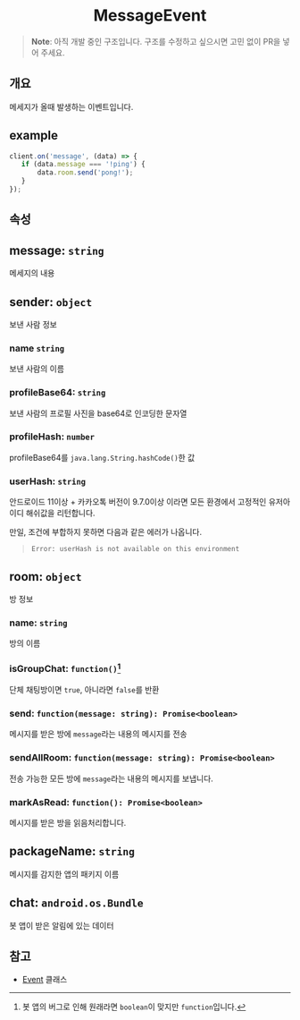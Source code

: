 <h1 align="center">MessageEvent</h1>

> **Note**: 아직 개발 중인 구조입니다. 구조를 수정하고 싶으시면 고민 없이 PR을 넣어 주세요.

## 개요

메세지가 올때 발생하는 이벤트입니다.

## example

```javascript
client.on('message', (data) => {
   if (data.message === '!ping') {
       data.room.send('pong!');
   } 
});
```

## 속성

## message: `string`

메세지의 내용

## sender: `object`

보낸 사람 정보

### name `string`

보낸 사람의 이름

### profileBase64: `string`

보낸 사람의 프로필 사진을 base64로 인코딩한 문자열

### profileHash: `number`

profileBase64를 `java.lang.String.hashCode()`한 값

### userHash: `string`

안드로이드 11이상 + 카카오톡 버전이 9.7.0이상 이라면 모든 환경에서 고정적인 유저아이디 해쉬값을 리턴합니다.

만일, 조건에 부합하지 못하면 다음과 같은 에러가 나옵니다.
> `Error: userHash is not available on this environment`

## room: `object`

방 정보

### name: `string`

방의 이름

### isGroupChat: `function()`[^BUG]

단체 채팅방이면 `true`, 아니라면 `false`를 반환
[^BUG]: 봇 앱의 버그로 인해 원래라면 `boolean`이 맞지만 `function`입니다.

### send: `function(message: string): Promise<boolean>`

메시지를 받은 방에 `message`라는 내용의 메시지를 전송

### sendAllRoom: `function(message: string): Promise<boolean>`

전송 가능한 모든 방에 `message`라는 내용의 메시지를 보냅니다.

### markAsRead: `function(): Promise<boolean>`

메시지를 받은 방을 읽음처리합니다.

## packageName: `string`

메시지를 감지한 앱의 패키지 이름

## chat: `android.os.Bundle`

봇 앱이 받은 알림에 있는 데이터

## 참고

- [Event](/event/Event.md) 클래스
